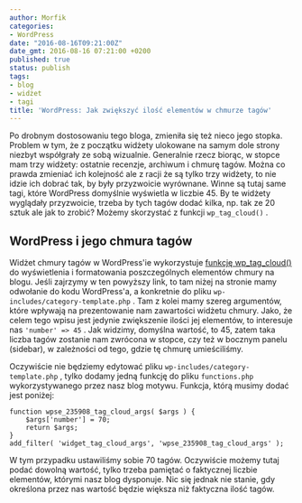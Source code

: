 ```yaml
---
author: Morfik
categories:
- WordPress
date: "2016-08-16T09:21:00Z"
date_gmt: 2016-08-16 07:21:00 +0200
published: true
status: publish
tags:
- blog
- widżet
- tagi
title: 'WordPress: Jak zwiększyć ilość elementów w chmurze tagów'
---
```


Po drobnym dostosowaniu tego bloga, zmieniła się też nieco jego stopka. Problem w tym, że z początku
widżety ulokowane na samym dole strony niezbyt współgrały ze sobą wizualnie. Generalnie rzecz
biorąc, w stopce mam trzy widżety: ostatnie recenzje, archiwum i chmurę tagów. Można co prawda
zmieniać ich kolejność ale z racji że są tylko trzy widżety, to nie idzie ich dobrać tak, by były
przyzwoicie wyrównane. Winne są tutaj same tagi, które WordPress domyślnie wyświetla w liczbie 45.
By te widżety wyglądały przyzwoicie, trzeba by tych tagów dodać kilka, np. tak ze 20 sztuk ale jak
to zrobić? Możemy skorzystać z funkcji `wp_tag_cloud()` .

<!--more-->
## WordPress i jego chmura tagów

Widżet chmury tagów w WordPress'ie wykorzystuje [funkcję
wp\_tag\_cloud()](https://developer.wordpress.org/reference/functions/wp_tag_cloud/) do wyświetlenia
i formatowania poszczególnych elementów chmury na blogu. Jeśli zajrzymy w ten powyższy link, to tam
niżej na stronie mamy odwołanie do kodu WordPress'a, a konkretnie do pliku
`wp-includes/category-template.php` . Tam z kolei mamy szereg argumentów, które wpływają na
prezentowanie nam zawartości widżetu chmury. Jako, że celem tego wpisu jest jedynie zwiększenie
ilości jej elementów, to interesuje nas `'number' => 45` . Jak widzimy, domyślna wartość, to 45,
zatem taka liczba tagów zostanie nam zwrócona w stopce, czy też w bocznym panelu (sidebar), w
zależności od tego, gdzie tę chmurę umieściliśmy.

Oczywiście nie będziemy edytować pliku `wp-includes/category-template.php` , tylko dodamy jedną
funkcję do pliku `functions.php` wykorzystywanego przez nasz blog motywu. Funkcja, którą musimy
dodać jest poniżej:

    function wpse_235908_tag_cloud_args( $args ) {
        $args['number'] = 70;
        return $args;
    }
    add_filter( 'widget_tag_cloud_args', 'wpse_235908_tag_cloud_args' );

W tym przypadku ustawiliśmy sobie 70 tagów. Oczywiście możemy tutaj podać dowolną wartość, tylko
trzeba pamiętać o faktycznej liczbie elementów, którymi nasz blog dysponuje. Nic się jednak nie
stanie, gdy określona przez nas wartość będzie większa niż faktyczna ilość tagów.
